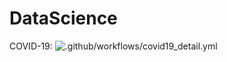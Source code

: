 # DataScience


COVID-19: ![.github/workflows/covid19_detail.yml](https://github.com/kevorkkeheian/DataScience/workflows/.github/workflows/covid19_detail.yml/badge.svg)
